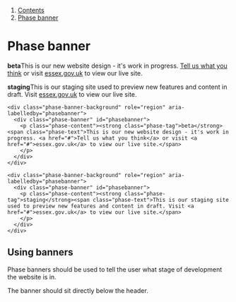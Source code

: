 <div class="breadcrumbs">
  <ol>
    <li><a href="/docs/core/contents">Contents</a></li>
    <li><a href="#">Phase banner</a></li>
  </ol>
</div>

# Phase banner

<div class="phase-banner-background" role="region" aria-labelledby="phasebanner">
  <div class="phase-banner" id="phasebanner">
    <p class="phase-content"><strong class="phase-tag">beta</strong><span class="phase-text">This is our new website design - it's work in progress. <a href="#">Tell us what you think</a> or visit <a href="#">essex.gov.uk</a> to view our live site.</span>
    </p>
  </div>
</div>

<div class="phase-banner-background" role="region" aria-labelledby="phasebanner">
  <div class="phase-banner" id="phasebanner">
    <p class="phase-content"><strong class="phase-tag">staging</strong><span class="phase-text">This is our staging site used to preview new features and content in draft. Visit <a href="#">essex.gov.uk</a> to view our live site.</span>
    </p>
  </div>
</div>

    <div class="phase-banner-background" role="region" aria-labelledby="phasebanner">
      <div class="phase-banner" id="phasebanner">
        <p class="phase-content"><strong class="phase-tag">beta</strong><span class="phase-text">This is our new website design - it's work in progress. <a href="#">Tell us what you think</a> or visit <a href="#">essex.gov.uk</a> to view our live site.</span>
        </p>
      </div>
    </div>

    <div class="phase-banner-background" role="region" aria-labelledby="phasebanner">
      <div class="phase-banner" id="phasebanner">
        <p class="phase-content"><strong class="phase-tag">staging</strong><span class="phase-text">This is our staging site used to preview new features and content in draft. Visit <a href="#">essex.gov.uk</a> to view our live site.</span>
        </p>
      </div>
    </div>

## Using banners

Phase banners should be used to tell the user what stage of development the website is in.

The banner should sit directly below the header.
